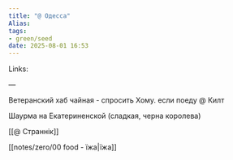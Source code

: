 ```yaml
---
title: "@ Одесса"
Alias: 
tags:
- green/seed
date: 2025-08-01 16:53
---
```

Links:  

—

Ветеранский хаб чайная - спросить Хому. если поеду @ Килт

Шаурма на Екатериненской (сладкая, черна королева)

[[@ Страннік]]

[[notes/zero/00 food - їжа|їжа]]
